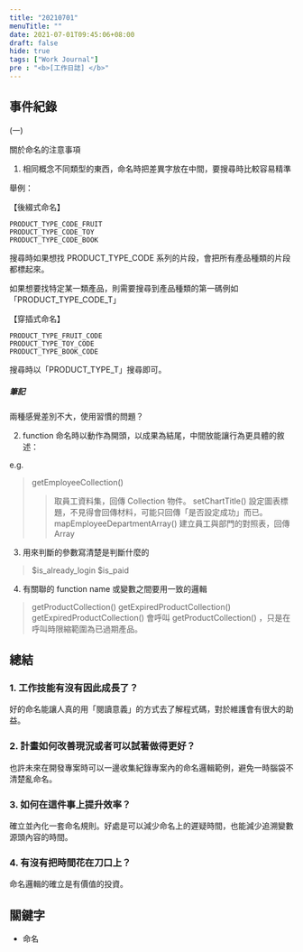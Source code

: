 ```yaml
---
title: "20210701"
menuTitle: ""
date: 2021-07-01T09:45:06+08:00
draft: false
hide: true
tags: ["Work Journal"]
pre : "<b>[工作日誌] </b>"
---
```

## 事件紀錄

(一)

關於命名的注意事項

1. 相同概念不同類型的東西，命名時把差異字放在中間，要搜尋時比較容易精準

舉例：

【後綴式命名】

```
PRODUCT_TYPE_CODE_FRUIT
PRODUCT_TYPE_CODE_TOY
PRODUCT_TYPE_CODE_BOOK
```

搜尋時如果想找 PRODUCT_TYPE_CODE 系列的片段，會把所有產品種類的片段都標起來。

如果想要找特定某一類產品，則需要搜尋到產品種類的第一碼例如「PRODUCT_TYPE_CODE_T」

【穿插式命名】

```
PRODUCT_TYPE_FRUIT_CODE
PRODUCT_TYPE_TOY_CODE
PRODUCT_TYPE_BOOK_CODE
```

搜尋時以「PRODUCT_TYPE_T」搜尋即可。

##### 筆記
兩種感覺差別不大，使用習慣的問題？

2. function 命名時以動作為開頭，以成果為結尾，中間放能讓行為更具體的敘述：

e.g.
> getEmployeeCollection()
>> 取員工資料集，回傳 Collection 物件。
> setChartTitle()
>> 設定圖表標題，不見得會回傳材料，可能只回傳「是否設定成功」而已。
> mapEmployeeDepartmentArray()
>> 建立員工與部門的對照表，回傳 Array

3. 用來判斷的參數寫清楚是判斷什麼的

> $is_already_login
> $is_paid

4. 有關聯的 function name 或變數之間要用一致的邏輯

> getProductCollection()
> getExpiredProductCollection()
> getExpiredProductCollection() 會呼叫 getProductCollection() ，只是在呼叫時限縮範圍為已過期產品。


## 總結

### 1. 工作技能有沒有因此成長了？

好的命名能讓人真的用「閱讀意義」的方式去了解程式碼，對於維護會有很大的助益。

### 2. 計畫如何改善現況或者可以試著做得更好？

也許未來在開發專案時可以一邊收集紀錄專案內的命名邏輯範例，避免一時腦袋不清楚亂命名。

### 3. 如何在這件事上提升效率？

確立並內化一套命名規則。好處是可以減少命名上的遲疑時間，也能減少追溯變數源頭內容的時間。

### 4. 有沒有把時間花在刀口上？

命名邏輯的確立是有價值的投資。


## 關鍵字

- 命名
